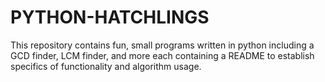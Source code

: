 # PYTHON-HATCHLINGS
This repository contains fun, small programs written in python including a GCD finder, LCM finder, and more each containing a README to establish specifics of functionality and algorithm usage.
